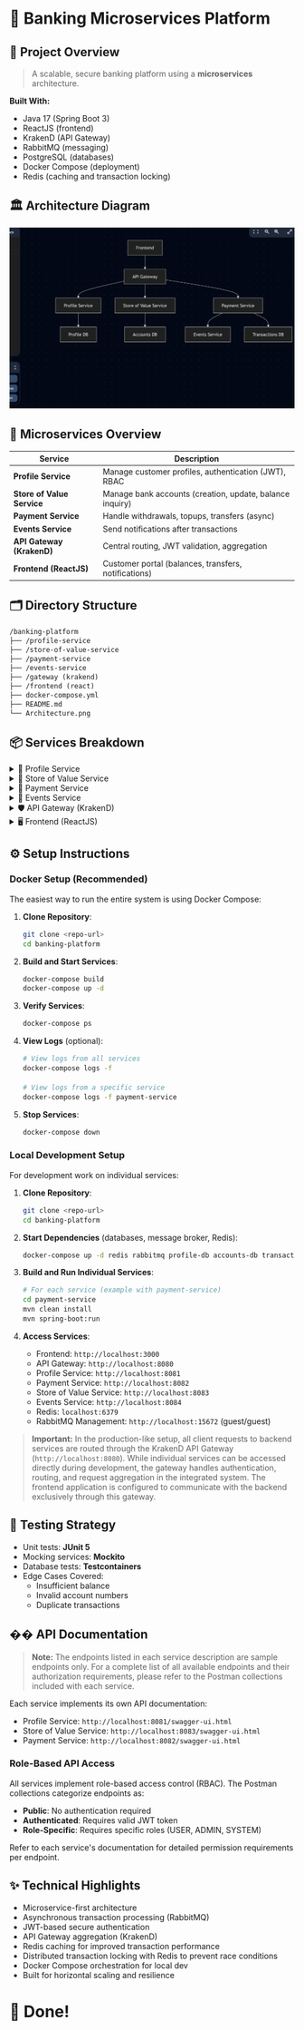 # 🏦 Banking Microservices Platform

## 🚀 Project Overview
> A scalable, secure banking platform using a **microservices** architecture.

**Built With:**
- Java 17 (Spring Boot 3)
- ReactJS (frontend)
- KrakenD (API Gateway)
- RabbitMQ (messaging)
- PostgreSQL (databases)
- Docker Compose (deployment)
- Redis (caching and transaction locking)

## 🏛️ Architecture Diagram
![Architecture Diagram](./Architecture.png)

## 🧩 Microservices Overview
| Service | Description |
|---------|-------------|
| **Profile Service** | Manage customer profiles, authentication (JWT), RBAC |
| **Store of Value Service** | Manage bank accounts (creation, update, balance inquiry) |
| **Payment Service** | Handle withdrawals, topups, transfers (async) |
| **Events Service** | Send notifications after transactions |
| **API Gateway (KrakenD)** | Central routing, JWT validation, aggregation |
| **Frontend (ReactJS)** | Customer portal (balances, transfers, notifications) |

## 🗂️ Directory Structure
```
/banking-platform
├── /profile-service
├── /store-of-value-service
├── /payment-service
├── /events-service
├── /gateway (krakend)
├── /frontend (react)
├── docker-compose.yml
├── README.md
└── Architecture.png
```

## 📦 Services Breakdown

<details>
<summary>🔐 Profile Service</summary>

- **Endpoints**:
    - `POST /api/auth/register`
    - `POST /api/auth/login`
    - `PUT /api/profile/update`
- **Security**:
    - JWT-based authentication
    - Role-based authorization
</details>

<details>
<summary>🏦 Store of Value Service</summary>

- **Endpoints**:
    - `POST /api/accounts`
    - `GET /api/accounts/{id}`
    - `PUT /api/accounts/{id}/activate`
- **Database**:
    - PostgreSQL table linked to profile IDs
</details>

<details>
<summary>💸 Payment Service</summary>

- **Endpoints**:
    - `POST /api/transactions/topup`
    - `POST /api/transactions/withdraw`
    - `POST /api/transactions/transfer`
- **Transactions**:
    - Event-driven via RabbitMQ
    - Strong idempotency and concurrency handling
    - Transaction caching with Redis
    - Distributed locking via Redis for transaction integrity
</details>

<details>
<summary>📢 Events Service</summary>

- **Listens To**:
    - `TransactionCompletedEvent`
- **Sends**:
    - Email/SMS notifications (mocked)
</details>

<details>
<summary>🛡️ API Gateway (KrakenD)</summary>

- **Routes**:
    - `/api/me/accounts`
    - `/api/transactions`
- **Security**:
    - JWT validation
    - Aggregates backend services
</details>

<details>
<summary>🖥️ Frontend (ReactJS)</summary>

- **Features**:
    - Registration/Login
    - View balances
    - Initiate transfers
    - Receive notifications
</details>

## ⚙️ Setup Instructions

### Docker Setup (Recommended)
The easiest way to run the entire system is using Docker Compose:

1. **Clone Repository**:
   ```bash
   git clone <repo-url>
   cd banking-platform
   ```

2. **Build and Start Services**:
   ```bash
   docker-compose build
   docker-compose up -d
   ```

3. **Verify Services**:
   ```bash
   docker-compose ps
   ```

4. **View Logs** (optional):
   ```bash
   # View logs from all services
   docker-compose logs -f
   
   # View logs from a specific service
   docker-compose logs -f payment-service
   ```

5. **Stop Services**:
   ```bash
   docker-compose down
   ```

### Local Development Setup
For development work on individual services:

1. **Clone Repository**:
   ```bash
   git clone <repo-url>
   cd banking-platform
   ```

2. **Start Dependencies** (databases, message broker, Redis):
   ```bash
   docker-compose up -d redis rabbitmq profile-db accounts-db transactions-db events-db
   ```

3. **Build and Run Individual Services**:
   ```bash
   # For each service (example with payment-service)
   cd payment-service
   mvn clean install
   mvn spring-boot:run
   ```

4. **Access Services**:
    - Frontend: `http://localhost:3000`
    - API Gateway: `http://localhost:8080`
    - Profile Service: `http://localhost:8081`
    - Payment Service: `http://localhost:8082`
    - Store of Value Service: `http://localhost:8083`
    - Events Service: `http://localhost:8084`
    - Redis: `localhost:6379`
    - RabbitMQ Management: `http://localhost:15672` (guest/guest)

> **Important:** In the production-like setup, all client requests to backend services are routed through the KrakenD API Gateway (`http://localhost:8080`). While individual services can be accessed directly during development, the gateway handles authentication, routing, and request aggregation in the integrated system. The frontend application is configured to communicate with the backend exclusively through this gateway.

## 🧪 Testing Strategy

- Unit tests: **JUnit 5**
- Mocking services: **Mockito**
- Database tests: **Testcontainers**
- Edge Cases Covered:
    - Insufficient balance
    - Invalid account numbers
    - Duplicate transactions

## �� API Documentation

> **Note:** The endpoints listed in each service description are sample endpoints only. For a complete list of all available endpoints and their authorization requirements, please refer to the Postman collections included with each service.

Each service implements its own API documentation:
- Profile Service: `http://localhost:8081/swagger-ui.html`
- Store of Value Service: `http://localhost:8083/swagger-ui.html`
- Payment Service: `http://localhost:8082/swagger-ui.html`

### Role-Based API Access
All services implement role-based access control (RBAC). The Postman collections categorize endpoints as:
- **Public**: No authentication required
- **Authenticated**: Requires valid JWT token
- **Role-Specific**: Requires specific roles (USER, ADMIN, SYSTEM)

Refer to each service's documentation for detailed permission requirements per endpoint.

## ✨ Technical Highlights

- Microservice-first architecture
- Asynchronous transaction processing (RabbitMQ)
- JWT-based secure authentication
- API Gateway aggregation (KrakenD)
- Redis caching for improved transaction performance
- Distributed transaction locking with Redis to prevent race conditions
- Docker Compose orchestration for local dev
- Built for horizontal scaling and resilience

# 🎯 Done!